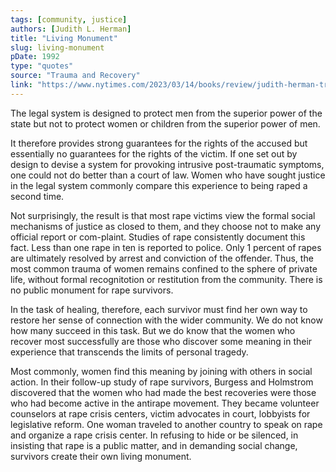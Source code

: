 ```yaml
---
tags: [community, justice]
authors: [Judith L. Herman]
title: "Living Monument"
slug: living-monument
pDate: 1992
type: "quotes"
source: "Trauma and Recovery"
link: "https://www.nytimes.com/2023/03/14/books/review/judith-herman-truth-repair.html"
---
```


The legal system is designed to protect men from the superior power of the state but not to protect women or children from the superior power of men.

It therefore provides strong guarantees for the rights of the accused but essentially no guarantees for the rights of the victim. If one set out by design to devise a system for provoking intrusive post-traumatic symptoms, one could not do better than a court of law. Women who have sought justice in the legal system commonly compare this experience to being raped a second time.

Not surprisingly, the result is that most rape victims view the formal social mechanisms of justice as closed to them, and they choose not to make any official report or com-plaint. Studies of rape consistently document this fact. Less than one rape in ten is reported to police. Only 1 percent of rapes are ultimately resolved by arrest and conviction of the offender. Thus, the most common trauma of women remains confined to the sphere of private life, without formal recognitotion or restitution from the community. There is no public monument for rape survivors.

In the task of healing, therefore, each survivor must find her own way to restore her sense of connection with the wider community. We do not know how many succeed in this task. But we do know that the women who recover most successfully are those who discover some meaning in their experience that transcends the limits of personal tragedy.

Most commonly, women find this meaning by joining with others in social action. In their follow-up study of rape survivors, Burgess and Holmstrom discovered that the women who had made the best recoveries were those who had become active in the antirape movement. They became volunteer counselors at rape crisis centers, victim advocates in court, lobbyists for legislative reform. One woman traveled to another country to speak on rape and organize a rape crisis center. In refusing to hide or be silenced, in insisting that rape is a public matter, and in demanding social change, survivors create their own living monument.